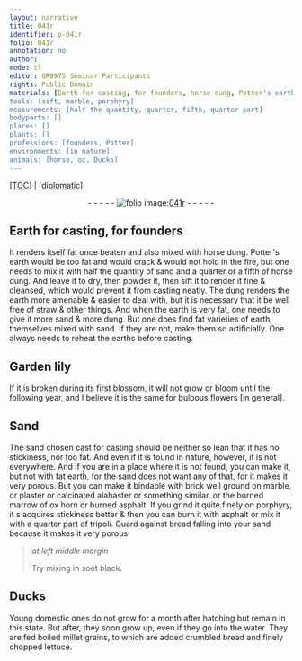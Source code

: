 ```yaml
---
layout: narrative
title: 041r
identifier: p-041r
folio: 041r
annotation: no
author:
mode: tl
editor: GR8975 Seminar Participants
rights: Public Domain
materials: [Earth for casting, for founders, horse dung, Potter's earth, dung, earth, straw, earths, in nature, fat earth, brick well ground, marble, plaster, calcinated alabaster, burned marrow of ox horn, burned asphalt, porphyry, asphalt, tripoli, bread, soot black, millet grains, lettuce]
tools: [sift, marble, porphyry]
measurements: [half the quantity, quarter, fifth, quarter part]
bodyparts: []
places: []
plants: []
professions: [founders, Potter]
environments: [in nature]
animals: [horse, ox, Ducks]
---
```


<p><a href="{{ site.baseurl }}/translation/">[TOC]</a> | <a href="{{ site.baseurl }}/texts/p-041r_tc/" target="_blank">[diplomatic]</a></p><div class="folio" align="center">- - - - - <a href="http://gallica.bnf.fr/ark:/12148/btv1b10500001g/f87.image" target="_blank"><img src="https://cu-mkp.github.io/2017-workshop-edition/assets/photo-icon.png" alt="folio image: " style="display:inline-block; margin-bottom:-3px;"/>041r</a> - - - - - </div>  
  

## <span class="m">Earth for casting, for <span class="pro">founders</span></span>

 
It renders itself fat once beaten and also mixed with <span class="m"><span class="al">horse</span> dung</span>. <span class="m"><span class="pro">Potter</span>'s earth</span> would be too fat and would crack & would not hold in the fire, but one needs to mix it with <span class="ms">half the quantity</span> of sand and a <span class="ms">quarter</span> or a <span class="ms">fifth</span> of <span class="m"><span class="add"><span class="al">horse</span></span> dung</span>. And leave it to dry, then powder it, then <span class="tl">sift</span> it to render it fine & cleansed, which would prevent it from casting neatly. The <span class="m">dung</span> renders the <span class="m">earth</span> more amenable & easier to deal with, but it is necessary that it be well free of <span class="m">straw</span> & other things. And when the <span class="m">earth</span> is very fat, one needs to give it more sand & more <span class="m">dung</span>. But one does find fat varieties of <span class="m">earth</span>, themselves mixed with sand. If they are not, make them so artificially. One always needs to reheat the <span class="m">earths</span> before casting.

 
  

## Garden lily

 
If it is broken during its first blossom, it will not grow or bloom until the following year, and I believe it is the same for bulbous flowers [in general].

 
  

## Sand

 
The sand chosen <span class="del">cast</span> for casting should be neither so lean that it has no stickiness, nor too fat. And even if it is found <span class="env"><span class="m">in nature</span></span>, however, it is not everywhere. And if you are in a place where it is not found, you can make it, but not with <span class="m">fat earth</span>, for the sand does not want any of that, for it makes it very porous. But you can make it bindable with <span class="m">brick well ground</span> on <span class="tl"><span class="m">marble</span></span>, or <span class="m">plaster</span> or <span class="m">calcinated alabaster</span> or something similar, or the <span class="m">burned marrow of <span class="al">ox</span> horn</span> or <span class="m">burned asphalt</span>. If you grind it quite finely on <span class="tl"><span class="m">porphyry</span></span>, it <span class="del">s</span> acquires stickiness better & then you can burn it with <span class="m">asphalt</span> or mix it with a <span class="ms">quarter part</span> of <span class="m">tripoli</span>. Guard against <span class="m">bread</span> falling into your sand because it makes it very porous.
 
> *at left middle margin*
> 
> 
>   Try mixing in <span class="m">soot black</span>.

 
  

## <span class="al">Ducks</span>

 
Young domestic ones do not grow for a month after hatching but remain in this state. But after, they soon grow up, even if they go into the water. They are fed boiled <span class="m">millet grains</span>, to which are added crumbled <span class="m">bread</span> and finely chopped <span class="m">lettuce</span>.

